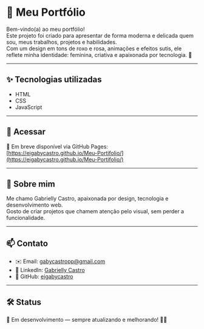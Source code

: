 # 🌸 Meu Portfólio

Bem-vindo(a) ao meu portfólio!  
Este projeto foi criado para apresentar de forma moderna e delicada quem sou, meus trabalhos, projetos e habilidades.  
Com um design em tons de roxo e rosa, animações e efeitos sutis, ele reflete minha identidade: feminina, criativa e apaixonada por tecnologia. 🦋

---

## ✨ Tecnologias utilizadas
- HTML
- CSS
- JavaScript

---

## 🚀 Acessar
📍 Em breve disponível via GitHub Pages:  
[https://eigabycastro.github.io/Meu-Portifolio/](https://eigabycastro.github.io/Meu-Portifolio/)  

---

## 🌱 Sobre mim
Me chamo Gabrielly Castro, apaixonada por design, tecnologia e desenvolvimento web.  
Gosto de criar projetos que chamem atenção pelo visual, sem perder a funcionalidade.

---

## 📫 Contato
- ✉️ Email: [gabycastropp@gmail.com](mailto:gabycastropp@gmail.com)
- 💼 LinkedIn: [Gabrielly Castro](https://www.linkedin.com/in/gabriellycastropaula/?utm_source=share&utm_campaign=share_via&utm_content=profile&utm_medium=ios_app)
- 🐙 GitHub: [eigabycastro](https://github.com/eigabycastro)

---

## 🛠️ Status
📌 Em desenvolvimento — sempre atualizando e melhorando! 🌸✨
